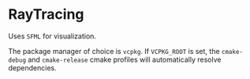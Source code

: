 # RayTracing

Uses `SFML` for visualization. 

The package manager of choice is `vcpkg`. 
If `VCPKG_ROOT` is set, 
the `cmake-debug` and `cmake-release` cmake profiles will automatically resolve dependencies.